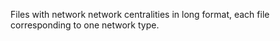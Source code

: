 Files with network network centralities in long format, each file corresponding to one network type.
